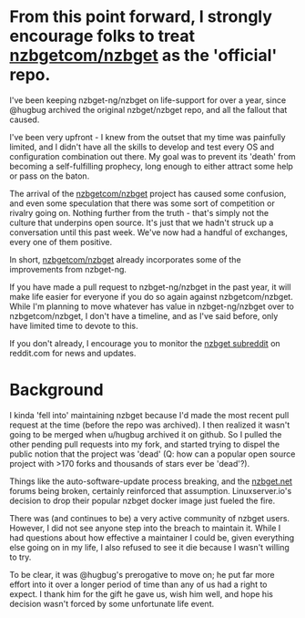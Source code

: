 # From this point forward, I strongly encourage folks to treat [nzbgetcom/nzbget](https://github.com/nzbgetcom/nzbget) as the 'official' repo.

I've been keeping nzbget-ng/nzbget on life-support for over a year, since @hugbug archived the original nzbget/nzbget repo, and all the fallout that caused.

I've been very upfront - I knew from the outset that my time was painfully limited, and I didn't have all the skills to develop and test every OS and configuration combination out there. My goal was to prevent its 'death' from becoming a self-fulfilling prophecy, long enough to either attract some help or pass on the baton.

The arrival of the [nzbgetcom/nzbget](https://github.com/nzbgetcom/nzbget) project has caused some confusion, and even some speculation that there was some sort of competition or rivalry going on. Nothing further from the truth - that's simply not the culture that underpins open source. It's just that we hadn't struck up a conversation until this past week. We've now had a handful of exchanges, every one of them positive.

In short, [nzbgetcom/nzbget](https://github.com/nzbgetcom/nzbget) already incorporates some of the improvements from nzbget-ng.

If you have made a pull request to nzbget-ng/nzbget in the past year, it will make life easier for everyone if you do so again against nzbgetcom/nzbget. While I'm planning to move whatever has value in nzbget-ng/nzbget over to nzbgetcom/nzbget, I don't have a timeline, and as I've said before, only have limited time to devote to this.

If you don't already, I encourage you to monitor the [nzbget subreddit](https://www.reddit.com/r/nzbget/) on reddit.com for news and updates.

# Background

I kinda 'fell into' maintaining nzbget because I'd made the most recent pull request at the time (before the repo was archived). I then realized it wasn't going to be merged when u/hugbug archived it on github. So I pulled the other pending pull requests into my fork, and started trying to dispel the public notion that the project was 'dead' (Q: how can a popular open source project with >170 forks and thousands of stars ever be 'dead'?).

Things like the auto-software-update process breaking, and the [nzbget.net](https://nzbget.net) forums being broken, certainly reinforced that assumption. Linuxserver.io's decision to drop their popular nzbget docker image just fueled the fire.

There was (and continues to be) a very active community of nzbget users. However, I did not see anyone step into the breach to maintain it. While I had questions about how effective a maintainer I could be, given everything else going on in my life, I also refused to see it die because I wasn't willing to try.

To be clear, it was @hugbug's prerogative to move on; he put far more effort into it over a longer period of time than any of us had a right to expect. I thank him for the gift he gave us, wish him well, and hope his decision wasn't forced by some unfortunate life event.
